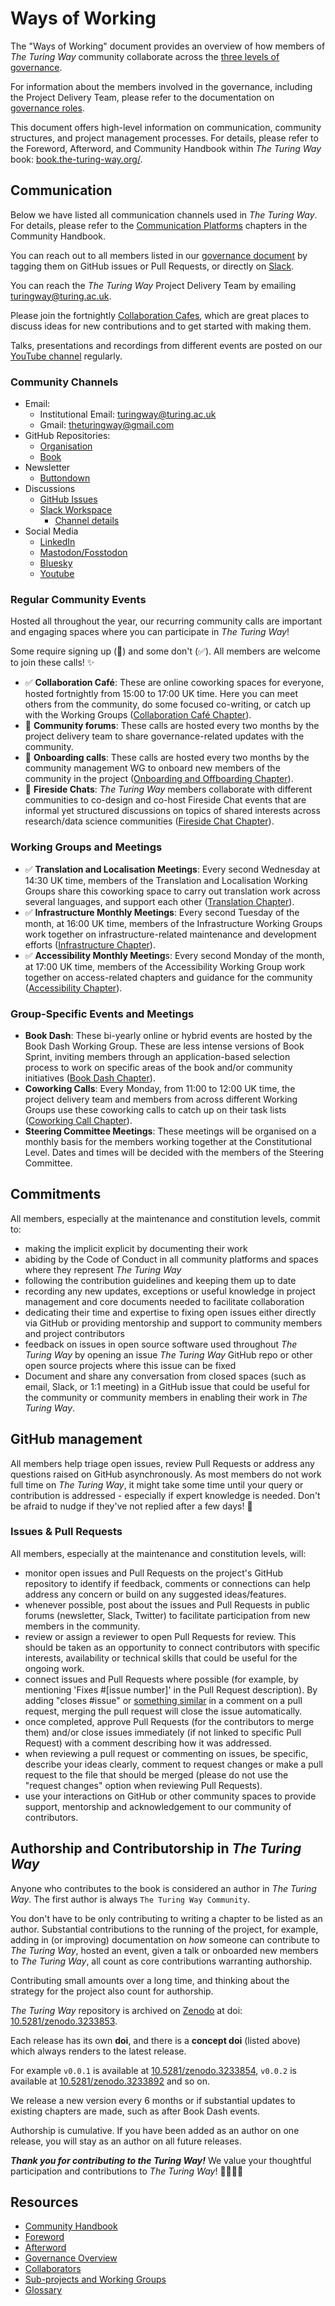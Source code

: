 # Ways of Working

The "Ways of Working" document provides an overview of how members of *The Turing Way* community collaborate across the [three levels of governance](https://book.the-turing-way.org/foreword/governance).

For information about the members involved in the governance, including the Project Delivery Team, please refer to the documentation on [governance roles](https://github.com/the-turing-way/the-turing-way/blob/main/GOVERNANCE_ROLES.md).

This document offers high-level information on communication, community structures, and project management processes.
For details, please refer to the Foreword, Afterword, and Community Handbook within *The Turing Way* book: [book.the-turing-way.org/](https://book.the-turing-way.org/).

## Communication

Below we have listed all communication channels used in _The Turing Way_.
For details, please refer to the [Communication Platforms](https://book.the-turing-way.org/community-handbook/communication-channels) chapters in the Community Handbook.

You can reach out to all members listed in our [governance document](https://github.com/the-turing-way/the-turing-way/blob/main/GOVERNANCE.md) by tagging them on GitHub issues or Pull Requests, or directly on [Slack](https://join.slack.com/t/theturingway/shared_invite/zt-2v7euwuo7-BYstHdKuTNd1ce0puDtBxA).

You can reach the _The Turing Way_ Project Delivery Team by emailing [turingway@turing.ac.uk](mailto:turingway@turing.ac.uk).

Please join the fortnightly [Collaboration Cafes](https://book.the-turing-way.org/community-handbook/coworking/coworking-collabcafe.html), which are great places to discuss ideas for new contributions and to get started with making them.

Talks, presentations and recordings from different events are posted on our [YouTube channel](https://www.youtube.com/channel/UCPDxZv5BMzAw0mPobCbMNuA) regularly.

### Community Channels

- Email:
    - Institutional Email: turingway@turing.ac.uk
    - Gmail: theturingway@gmail.com
- GitHub Repositories:
    - [Organisation](https://github.com/the-turing-way)
    - [Book](https://github.com/the-turing-way/the-turing-way)
- Newsletter
    -  [Buttondown](https://buttondown.com/turingway/)
- Discussions
    - [GitHub Issues](https://github.com/the-turing-way/the-turing-way/issues)
    - [Slack Workspace](https://join.slack.com/t/theturingway/shared_invite/zt-2vc8l4i2q-kTzSI42LthW~im94Yqm68g)
        - [Channel details](https://book.the-turing-way.org/community-handbook/communication-channels/slack-welcome-guide)
- Social Media
    - [LinkedIn](https://www.linkedin.com/company/the-turing-way)
    - [Mastodon/Fosstodon](https://fosstodon.org/@turingway)
    - [Bluesky](https://bsky.app/profile/turingway.bsky.social)
    - [Youtube](https://www.youtube.com/theturingway)
    
### Regular Community Events

Hosted all throughout the year, our recurring community calls are important and engaging spaces where you can participate in _The Turing Way_!

Some require signing up (📝) and some don't (✅).
All members are welcome to join these calls! ✨

- ✅ **Collaboration Café**: These are online coworking spaces for everyone, hosted fortnightly from 15:00 to 17:00 UK time. Here you can meet others from the community, do some focused co-writing, or catch up with the Working Groups ([Collaboration Café Chapter](https://book.the-turing-way.org/community-handbook/coworking/coworking-collabcafe)).
- 📝 **Community forums**: These calls are hosted every two months by the project delivery team to share governance-related updates with the community.
- 📝 **Onboarding calls**: These calls are hosted every two months by the community management WG to onboard new members of the community in the project ([Onboarding and Offboarding Chapter](https://book.the-turing-way.org/community-handbook/onboarding-offboarding)).
- 📝 **Fireside Chats**: _The Turing Way_ members collaborate with different communities to co-design and co-host Fireside Chat events that are informal yet structured discussions on topics of shared interests across research/data science communities ([Fireside Chat Chapter](https://book.the-turing-way.org/community-handbook/fireside-chat)).

### Working Groups and Meetings

- ✅ **Translation and Localisation Meetings**: Every second Wednesday at 14:30 UK time, members of the Translation and Localisation Working Groups share this coworking space to carry out translation work across several languages, and support each other ([Translation Chapter](https://book.the-turing-way.org/community-handbook/translation)).
- ✅ **Infrastructure Monthly Meetings**: Every second Tuesday of the month, at 16:00 UK time, members of the Infrastructure Working Groups work together on infrastructure-related maintenance and development efforts ([Infrastructure Chapter](https://book.the-turing-way.org/community-handbook/infrastructure)).
- ✅ **Accessibility Monthly Meeting**s: Every second Monday of the month, at 17:00 UK time, members of the Accessibility Working Group work together on access-related chapters and guidance for the community ([Accessibility Chapter](https://book.the-turing-way.org/community-handbook/accessibility)).

### Group-Specific Events and Meetings 

- **Book Dash**: These bi-yearly online or hybrid events are hosted by the Book Dash Working Group. These are less intense versions of Book Sprint, inviting members through an application-based selection process to work on specific areas of the book and/or community initiatives ([Book Dash Chapter](https://book.the-turing-way.org/community-handbook/bookdash)).
- **Coworking Calls**: Every Monday, from 11:00 to 12:00 UK time, the project delivery team and members from across different Working Groups use these coworking calls to catch up on their task lists ([Coworking Call Chapter](https://book.the-turing-way.org/community-handbook/coworking/coworking-weekly)).
- **Steering Committee Meetings**: These meetings will be organised on a monthly basis for the members working together at the Constitutional Level. Dates and times will be decided with the members of the Steering Committee.

## Commitments

All members, especially at the maintenance and constitution levels, commit to:
- making the implicit explicit by documenting their work
- abiding by the Code of Conduct in all community platforms and spaces where they represent _The Turing Way_
- following the contribution guidelines and keeping them up to date
- recording any new updates, exceptions or useful knowledge in project management and core documents needed to facilitate collaboration
- dedicating their time and expertise to fixing open issues either directly via GitHub or providing mentorship and support to community members and project contributors
- feedback on issues in open source software used throughout _The Turing Way_ by opening an issue _The Turing Way_ GitHub repo or other open source projects where this issue can be fixed
- Document and share any conversation from closed spaces (such as email, Slack, or 1:1 meeting) in a GitHub issue that could be useful for the community or community members in enabling their work in _The Turing Way_.

## GitHub management

All members help triage open issues, review Pull Requests or address any questions raised on GitHub asynchronously.
As most members do not work full time on _The Turing Way_, it might take some time until your query or contribution is addressed - especially if expert knowledge is needed. Don't be afraid to nudge if they've not replied after a few days! :sparkling_heart:

### Issues & Pull Requests

All members, especially at the maintenance and constitution levels, will:
- monitor open issues and Pull Requests on the project's GitHub repository to identify if feedback, comments or connections can help address any concern or build on any suggested ideas/features.
- whenever possible, post about the issues and Pull Requests in public forums (newsletter, Slack, Twitter) to facilitate participation from new members in the community.
- review or assign a reviewer to open Pull Requests for review. This should be taken as an opportunity to connect contributors with specific interests, availability or technical skills that could be useful for the ongoing work.
- connect issues and Pull Requests where possible (for example, by mentioning 'Fixes #[issue number]' in the Pull Request description). By adding "closes #issue" or [something similar](https://help.github.com/articles/closing-issues-using-keywords/) in a comment on a pull request, merging the pull request will close the issue automatically.
- once completed, approve Pull Requests (for the contributors to merge them) and/or close issues immediately (if not linked to specific Pull Request) with a comment describing how it was addressed.
- when reviewing a pull request or commenting on issues, be specific, describe your ideas clearly, comment to request changes or make a pull request to the file that should be merged (please do not use the "request changes" option when reviewing Pull Requests).
- use your interactions on GitHub or other community spaces to provide support, mentorship and acknowledgement to our community of contributors.

## Authorship and Contributorship in _The Turing Way_

Anyone who contributes to the book is considered an author in _The Turing Way_.
The first author is always `The Turing Way Community`.

You don't have to be only contributing to writing a chapter to be listed as an author.
Substantial contributions to the running of the project, for example, adding in (or improving) documentation on *how* someone can contribute to *The Turing Way*, hosted an event, given a talk or onboarded new members to *The Turing Way*, all count as core contributions warranting authorship.

Contributing small amounts over a long time, and thinking about the strategy for the project also count for authorship.

*The Turing Way* repository is archived on [Zenodo](https://zenodo.org/) at doi: [10.5281/zenodo.3233853](https://doi.org/10.5281/zenodo.3233853).

Each release has its own **doi**, and there is a **concept doi** (listed above) which always renders to the latest release.

For example `v0.0.1` is available at [10.5281/zenodo.3233854](https://doi.org/10.5281/zenodo.3233854), `v0.0.2` is available at [10.5281/zenodo.3233892](https://doi.org/10.5281/zenodo.3233892) and so on.

We release a new version every 6 months or if substantial updates to existing chapters are made, such as after Book Dash events.

Authorship is cumulative.
If you have been added as an author on one release, you will stay as an author on all future releases.

***Thank you for contributing to the Turing Way!*** We value your thoughtful participation and contributions to _The Turing Way_! :hibiscus::sunflower::rocket::star2:

## Resources

- [Community Handbook](https://book.the-turing-way.org/community-handbook/community-handbook)
- [Foreword](https://book.the-turing-way.org/foreword/foreword)
- [Afterword](https://book.the-turing-way.org/afterword/afterword)
- [Governance Overview](https://github.com/the-turing-way/the-turing-way/blob/main/GOVERNANCE.md)
- [Collaborators](https://book.the-turing-way.org/afterword/collaborators)
- [Sub-projects and Working Groups](https://book.the-turing-way.org/afterword/subprojects)
- [Glossary](https://book.the-turing-way.org/afterword/glossary)
